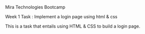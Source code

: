 Mira Technologies Bootcamp

Week 1 Task : Implement a login page using html & css

This is a task that entails using HTML & CSS to build a login page.


